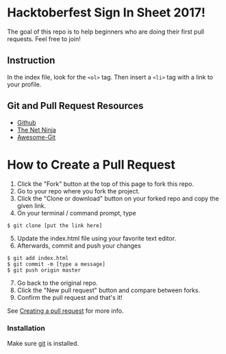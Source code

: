 # Hacktoberfest Sign In Sheet 2017!
The goal of this repo is to help beginners who are doing their first pull requests. Feel free to join!

## Instruction
In the index file, look for the `<ol>` tag. Then insert a `<li>` tag with a link to your profile.


## Git and Pull Request Resources
  - [Github](https://gist.github.com/Chaser324/ce0505fbed06b947d962)
  - [The Net Ninja](https://www.youtube.com/watch?v=3RjQznt-8kE&list=PL4cUxeGkcC9goXbgTDQ0n_4TBzOO0ocPR)
  - [Awesome-Git](https://github.com/dictcp/awesome-git)

# How to Create a Pull Request

1. Click the "Fork" button at the top of this page to fork this repo.
2. Go to your repo where you fork the project.
3. Click the "Clone or download" button on your forked repo and copy the given link.
4. On your terminal / command prompt, type
```
$ git clone [put the link here]
```
5. Update the index.html file using your favorite text editor.
6. Afterwards, commit and push your changes
```
$ git add index.html
$ git commit -m [type a message]
$ git push origin master
```
7. Go back to the original repo.
8. Click the "New pull request" button and compare between forks.
9. Confirm the pull request and that's it!

See [Creating a pull request](https://help.github.com/articles/creating-a-pull-request-from-a-fork/) for more info.

### Installation

Make sure [git](https://git-scm.com/book/id/v2/Getting-Started-Installing-Git) is installed.
